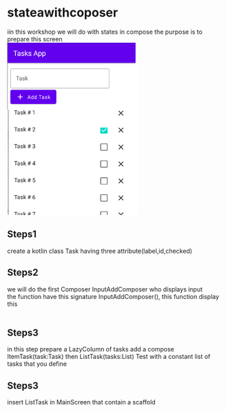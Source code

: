 # stateawithcoposer
iin this workshop we will do with states in compose 
the purpose is to prepare this screen <br>
<img src="https://github.com/mouniraz/stateawithcoposer/blob/main/screentp1.png" height=400/>
## Steps1
create a kotlin class Task having three attribute(label,id,checked)
## Steps2
we will do the first Composer InputAddComposer who displays input  
the function have this signature InputAddComposer(), this function display this <br/>
<img src=""/>
## Steps3
in this step prepare a LazyColumn of tasks 
add a compose ItemTask(task:Task)
then ListTask(tasks:List<Task>)
Test with a constant list of tasks that you define 
## Steps3
insert ListTask in MainScreen that contain a scaffold
